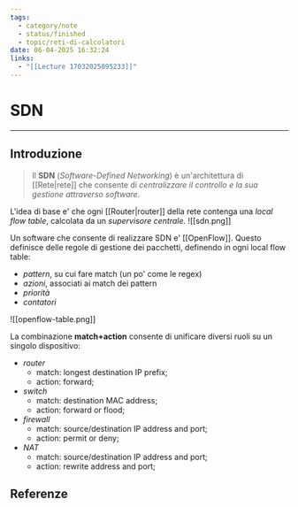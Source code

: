 ```yaml
---
tags:
  - category/note
  - status/finished
  - topic/reti-di-calcolatori
date: 06-04-2025 16:32:24
links:
  - "[[Lecture 17032025095233]]"
---
```

# SDN
---
## Introduzione
> Il **SDN** (_Software-Defined Networking_) è un'architettura di [[Rete|rete]] che consente di _centralizzare il controllo e la sua gestione attraverso software_.

L'idea di base e' che ogni [[Router|router]] della rete contenga una _local flow table_, calcolata da un _supervisore centrale_.
![[sdn.png]]

Un software che consente di realizzare SDN e' [[OpenFlow]]. Questo definisce delle regole di gestione dei pacchetti, definendo in ogni local flow table:
- _pattern_, su cui fare match (un po' come le regex)
- _azioni_, associati ai match dei pattern
- _priorità_
- _contatori_

![[openflow-table.png]]

La combinazione **match+action** consente di unificare diversi ruoli su un singolo dispositivo:
- _router_
	- match: longest destination IP prefix;
	- action: forward;
- _switch_
	- match: destination MAC address;
	- action: forward or flood;
- _firewall_
	- match: source/destination IP address and port;
	- action: permit or deny;
- _NAT_
	- match: source/destination IP address and port;
	- action: rewrite address and port;

## Referenze